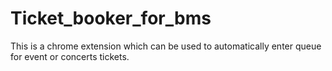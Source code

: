 # Ticket_booker_for_bms

This is a chrome extension which can be used to automatically enter queue for event or concerts tickets.
